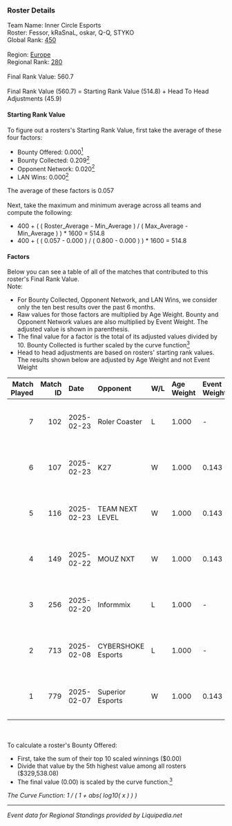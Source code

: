 ### Roster Details<br />
Team Name: Inner Circle Esports<br />
Roster: Fessor, kRaSnaL, oskar, Q-Q, STYKO<br />
Global Rank: [450](../standings_global.md)<br />
<br />
Region: [Europe]( ../standings_europe.md)<br />
Regional Rank: [280]( ../standings_europe.md)<br />
<br />
Final Rank Value:  560.7<br />
<br />
Final Rank Value (560.7) = Starting Rank Value (514.8) + Head To Head Adjustments (45.9)<br />

#### Starting Rank Value<br />
To figure out a rosters's Starting Rank Value, first take the average of these four factors:<br />
- Bounty Offered: 0.000[<sup>1</sup>](#table2)
- Bounty Collected: 0.209[<sup>2</sup>](#table1)
- Opponent Network: 0.020[<sup>2</sup>](#table1)
- LAN Wins: 0.000[<sup>2</sup>](#table1)

The average of these factors is 0.057<br />
<br />
Next, take the maximum and minimum average across all teams and compute the following:<br />
- 400 + ( ( Roster_Average - Min_Average ) / ( Max_Average - Min_Average ) ) * 1600 = 514.8
- 400 + ( ( 0.057 - 0.000 ) / ( 0.800 - 0.000 ) ) * 1600 = 514.8


#### Factors<br />
Below you can see a table of all of the matches that contributed to this roster's Final Rank Value.<br />
Note:<br />

- For Bounty Collected, Opponent Network, and LAN Wins, we consider only the ten best results over the past 6 months.
- Raw values for those factors are multiplied by Age Weight. Bounty and Opponent Network values are also multiplied by Event Weight. The adjusted value is shown in parenthesis.
- The final value for a factor is the total of its adjusted values divided by 10. Bounty Collected is further scaled by the curve function[<sup>3</sup>](#curveFunction)
- Head to head adjustments are based on rosters' starting rank values. The results shown below are adjusted by Age Weight and not Event Weight
<span id="table1"></span><br />


| Match Played | Match ID | Date       | Opponent           | W/L | Age Weight | Event Weight | Bounty Collected | Opponent Network | LAN Wins  | H2H Adj. | Roster                             |
| -: | -: | :- | :- | :- | :- | :- | :- | :- | :- | -: | :- |
|            7 |      102 | 2025-02-23 | Roler Coaster      | L   | 1.000      | -            | -                | -                | -         |   -13.65 | Fessor, kRaSnaL, oskar, Q-Q, STYKO |
|            6 |      107 | 2025-02-23 | K27                | W   | 1.000      | 0.143        | 0.008 (0.001)    | 0.769 (0.110)    | 0 (0.000) |    24.97 | Fessor, kRaSnaL, oskar, Q-Q, STYKO |
|            5 |      116 | 2025-02-23 | TEAM NEXT LEVEL    | W   | 1.000      | 0.143        | 0.003 (0.000)    | 0.464 (0.066)    | 0 (0.000) |    24.91 | Fessor, kRaSnaL, oskar, Q-Q, STYKO |
|            4 |      149 | 2025-02-22 | MOUZ NXT           | W   | 1.000      | 0.143        | 0.000 (0.000)    | 0.183 (0.026)    | 0 (0.000) |    18.72 | Fessor, kRaSnaL, oskar, Q-Q, STYKO |
|            3 |      256 | 2025-02-20 | Informmix          | L   | 1.000      | -            | -                | -                | -         |   -15.23 | Fessor, kRaSnaL, oskar, Q-Q, STYKO |
|            2 |      713 | 2025-02-08 | CYBERSHOKE Esports | L   | 1.000      | -            | -                | -                | -         |    -4.16 | Fessor, kRaSnaL, oskar, Q-Q, STYKO |
|            1 |      779 | 2025-02-07 | Superior Esports   | W   | 1.000      | 0.143        | 0.000 (0.000)    | 0.000 (0.000)    | 0 (0.000) |    10.36 | Fessor, kRaSnaL, oskar, Q-Q, STYKO |

<br />
<span id="table2"></span><br />
To calculate a roster's Bounty Offered:<br />

- First, take the sum of their top 10 scaled winnings ($0.00)
- Divide that value by the 5th highest value among all rosters ($329,538.08)
- The final value (0.00) is scaled by the curve function.[<sup>3</sup>](#curveFunction)

<span id="curveFunction"></span>_The Curve Function: 1 / ( 1 + abs( log10( x ) ) )_<br />

---
_Event data for Regional Standings provided by Liquipedia.net_<br />
